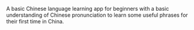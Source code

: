 A basic Chinese language learning app for beginners with a basic understanding of Chinese pronunciation to learn 
some useful phrases for their first time in China.




